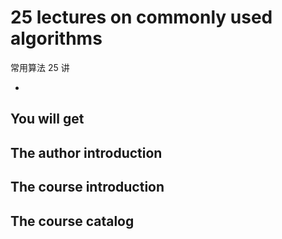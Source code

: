 # 25 lectures on commonly used algorithms

常用算法 25 讲

+ 

## You will get

## The author introduction 

## The course introduction

## The course catalog


